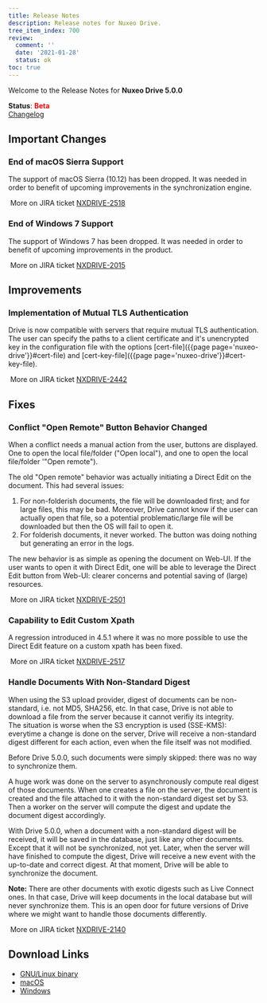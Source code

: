 ```yaml
---
title: Release Notes
description: Release notes for Nuxeo Drive.
tree_item_index: 700
review:
  comment: ''
  date: '2021-01-28'
  status: ok
toc: true
---
```


Welcome to the Release Notes for **Nuxeo Drive 5.0.0**

**Status**: <font color="#FF0000">**Beta**</font> </br>
<i class="fa fa-long-arrow-right" aria-hidden="true"></i> [Changelog](https://github.com/nuxeo/nuxeo-drive/blob/master/docs/changes/5.0.0.md)

## Important Changes

### End of macOS Sierra Support

The support of macOS Sierra (10.12) has been dropped. It was needed in order to benefit of upcoming improvements in the synchronization engine.

<i class="fa fa-long-arrow-right" aria-hidden="true"></i>&nbsp;More on JIRA ticket [NXDRIVE-2518](https://jira.nuxeo.com/browse/NXDRIVE-2518)

### End of Windows 7 Support

The support of Windows 7 has been dropped. It was needed in order to benefit of upcoming improvements in the product.

<i class="fa fa-long-arrow-right" aria-hidden="true"></i>&nbsp;More on JIRA ticket [NXDRIVE-2015](https://jira.nuxeo.com/browse/NXDRIVE-2015)

## Improvements

### Implementation of Mutual TLS Authentication

Drive is now compatible with servers that require mutual TLS authentication. The user can specify the paths to a client certificate and it's unencrypted key in the configuration file with the options [cert-file]({{page page='nuxeo-drive'}}#cert-file) and [cert-key-file]({{page page='nuxeo-drive'}}#cert-key-file).

<i class="fa fa-long-arrow-right" aria-hidden="true"></i>&nbsp;More on JIRA ticket [NXDRIVE-2442](https://jira.nuxeo.com/browse/NXDRIVE-2442)

## Fixes

### Conflict "Open Remote" Button Behavior Changed

When a conflict needs a manual action from the user, buttons are displayed. One to open the local file/folder ("Open local"), and one to open the local file/folder '"Open remote").

The old "Open remote" behavior was actually initiating a Direct Edit on the document. This had several issues:

1. For non-folderish documents, the file will be downloaded first; and for large files, this may be bad. Moreover, Drive cannot know if the user can actually open that file, so a potential problematic/large file will be downloaded but then the OS will fail to open it.
1. For folderish documents, it never worked. The button was doing nothing but generating an error in the logs.

The new behavior is as simple as opening the document on Web-UI. If the user wants to open it with Direct Edit, one will be able to leverage the Direct Edit button from Web-UI: clearer concerns and potential saving of (large) resources.

<i class="fa fa-long-arrow-right" aria-hidden="true"></i>&nbsp;More on JIRA ticket [NXDRIVE-2501](https://jira.nuxeo.com/browse/NXDRIVE-2501)

### Capability to Edit Custom Xpath

A regression introduced in 4.5.1 where it was no more possible to use the Direct Edit feature on a custom xpath has been fixed.

<i class="fa fa-long-arrow-right" aria-hidden="true"></i>&nbsp;More on JIRA ticket [NXDRIVE-2517](https://jira.nuxeo.com/browse/NXDRIVE-2517)

### Handle Documents With Non-Standard Digest

When using the S3 upload provider, digest of documents can be non-standard, i.e. not MD5, SHA256, etc. In that case, Drive is not able to download a file from the server because it cannot verifiy its integrity.</br>
The situation is worse when the S3 encryption is used (SSE-KMS): everytime a change is done on the server, Drive will receive a non-standard digest different for each action, even when the file itself was not modified.

Before Drive 5.0.0, such documents were simply skipped: there was no way to synchronize them.

A huge work was done on the server to asynchronously compute real digest of those documents.
When one creates a file on the server, the document is created and the file attached to it with the non-standard digest set by S3. Then a worker on the server will compute the digest and update the document digest accordingly.

With Drive 5.0.0, when a document with a non-standard digest will be received, it will be saved in the database, just like any other documents. Except that it will not be synchronized, not yet.
Later, when the server will have finished to compute the digest, Drive will receive a new event with the up-to-date and correct digest. At that moment, Drive will be able to synchronize the document.

**Note:**
There are other documents with exotic digests such as Live Connect ones. In that case, Drive will keep documents in the local database but will never synchronize them. This is an open door for future versions of Drive where we might want to handle those documents differently.

<i class="fa fa-long-arrow-right" aria-hidden="true"></i>&nbsp;More on JIRA ticket [NXDRIVE-2140](https://jira.nuxeo.com/browse/NXDRIVE-2140)

## Download Links

- [GNU/Linux binary](https://community.nuxeo.com/static/drive-updates/beta/nuxeo-drive-5.0.0-x86_64.AppImage)
- [macOS](https://community.nuxeo.com/static/drive-updates/beta/nuxeo-drive-5.0.0.dmg)
- [Windows](https://community.nuxeo.com/static/drive-updates/beta/nuxeo-drive-5.0.0.exe)
